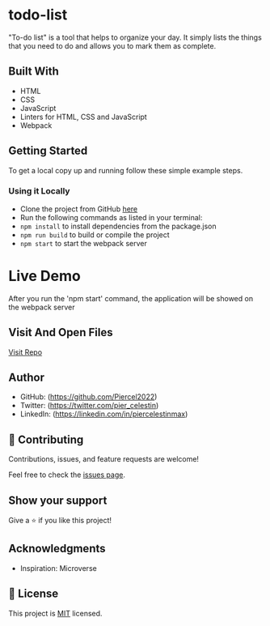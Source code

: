 # todo-list
 "To-do list" is a tool that helps to organize your day. It simply lists the things that you need to do and allows you to mark them as complete.

## Built With

- HTML
- CSS
- JavaScript
- Linters for HTML, CSS and JavaScript
- Webpack

## Getting Started

To get a local copy up and running follow these simple example steps.

### Using it Locally
- Clone the project from GitHub [here](https://github.com/Piercel2022/todo-list)
- Run the following commands as listed in your terminal:
- `npm install` to install dependencies from the package.json
- `npm run build` to build or compile the project
- `npm start` to start the webpack server

# Live Demo
After you run the 'npm start' command, the application will be showed on the webpack server

## Visit And Open Files

[Visit Repo](https://github.com/Piercel2022/todo-list)

## Author

- GitHub: (https://github.com/Piercel2022)
- Twitter: (https://twitter.com/pier_celestin)
- LinkedIn: (https://linkedin.com/in/piercelestinmax)

## 🤝 Contributing

Contributions, issues, and feature requests are welcome!

Feel free to check the [issues page](https://github.com/Piercel2022/todo-list/issues).

## Show your support

Give a ⭐️ if you like this project!

## Acknowledgments

- Inspiration: Microverse

## 📝 License

This project is [MIT](./MIT.md) licensed.
